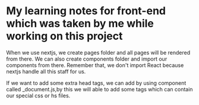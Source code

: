 # My learning notes for front-end which was taken by me while working on this project

When we use nextjs, we create pages folder and all pages will be rendered from there. We can also create components folder and import our components from there. Remember that, we don't import React because nextjs handle all this staff for us.

If we want to add some extra head tags, we can add by using component called \_document.js,by this we will able to add some tags which can contain our special css or hs files.
